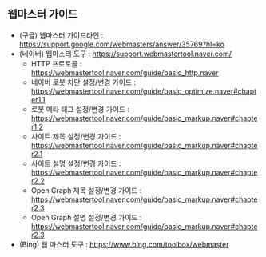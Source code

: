 ## 웹마스터 가이드

- (구글) 웹마스터 가이드라인 : https://support.google.com/webmasters/answer/35769?hl=ko
- (네이버) 웹마스터 도구 : https://support.webmastertool.naver.com/
  - HTTP 프로토콜 : https://webmastertool.naver.com/guide/basic_http.naver
  - 네이버 로봇 차단 설정/변경 가이드 : https://webmastertool.naver.com/guide/basic_optimize.naver#chapter1.1
  - 로봇 메타 태그 설정/변경 가이드 : https://webmastertool.naver.com/guide/basic_markup.naver#chapter1.2
  - 사이트 제목 설정/변경 가이드 : https://webmastertool.naver.com/guide/basic_markup.naver#chapter2.1
  - 사이트 설명 설정/변경 가이드 : https://webmastertool.naver.com/guide/basic_markup.naver#chapter2.2
  - Open Graph 제목 설정/변경 가이드 : https://webmastertool.naver.com/guide/basic_markup.naver#chapter2.3
  - Open Graph 설명 설정/변경 가이드 : https://webmastertool.naver.com/guide/basic_markup.naver#chapter2.3
- (Bing) 웹 마스터 도구 : https://www.bing.com/toolbox/webmaster
